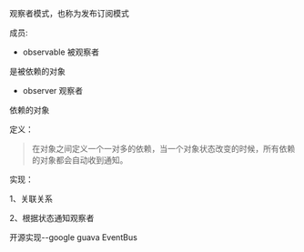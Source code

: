 观察者模式，也称为发布订阅模式

成员:

- observable 被观察者
  
是被依赖的对象
- observer 观察者

依赖的对象

定义：
> 在对象之间定义一个一对多的依赖，当一个对象状态改变的时候，所有依赖的对象都会自动收到通知。

实现：

1、关联关系

2、根据状态通知观察者


开源实现--google guava EventBus



